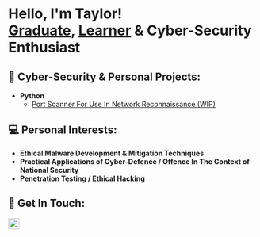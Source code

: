 <h1>Hello, I'm Taylor! <br/><a href="https://www.linkedin.com/in/taylor-mcmaniman-a95461183">Graduate</a>, <a href="https://www.codecademy.com/profiles/MNDKLR">Learner</a> & <a>Cyber-Security Enthusiast</a></h1>

<h2>👾 Cyber-Security & Personal Projects:</h2>

- <b>Python</b>
  - [Port Scanner For Use In Network Reconnaissance (WIP)](https://github.com/MNDKLR/Port-Scanner-Python-Script)

<h2> 💻 Personal Interests:</h2>

- <b>Ethical Malware Development & Mitigation Techniques</b>
- <b>Practical Applications of Cyber-Defence / Offence In The Context of National Security</b>
- <b>Penetration Testing / Ethical Hacking</b>

<h2> 🤳 Get In Touch:</h2>

[<img align="left" alt="Taylor McManiman | LinkedIn" width="22px" src="https://cdn.jsdelivr.net/npm/simple-icons@v3/icons/linkedin.svg" />][linkedin]

[linkedin]:https://linkedin.com/in/taylor-mcmaniman-a95461183

<!--
**MNDKLR/MNDKLR** is a ✨ _special_ ✨ repository because its `README.md` (this file) appears on your GitHub profile.

Here are some ideas to get you started:

- 🔭 I’m currently working on ...
- 🌱 I’m currently learning ...
- 👯 I’m looking to collaborate on ...
- 🤔 I’m looking for help with ...
- 💬 Ask me about ...
- 📫 How to reach me: ...
- 😄 Pronouns: ...
- ⚡ Fun fact: ...
-->
